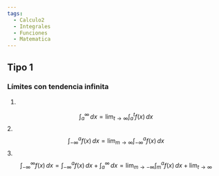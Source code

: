 ```yaml
---
tags:
  - Calculo2
  - Integrales
  - Funciones
  - Matematica
---
```

## Tipo 1
### Límites con tendencia infinita

1. 
$$
\int_{a}^{\infty}  \, dx  =\lim_{ t \to \infty } \int _{a}^{t} f(x) \, dx 
$$
2. 
$$
\int_{-\infty}^{a} f(x) \, dx =\lim_{ m \to \infty }  \int_{-\infty}^{a} f(x) \, dx 
$$
3. 
$$
\int_{-\infty}^{\infty} f(x) \, dx =\int_{-\infty}^{a} f(x) \, dx+\int_{a}^{\infty}  \, dx   =\lim_{ m \to -\infty } \int_{m}^{a} f(x) \, dx +\lim_{ t \to \infty } 
$$